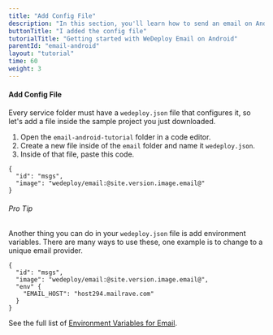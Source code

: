 ```yaml
---
title: "Add Config File"
description: "In this section, you'll learn how to send an email on Android using the WeDeploy API Client."
buttonTitle: "I added the config file"
tutorialTitle: "Getting started with WeDeploy Email on Android"
parentId: "email-android"
layout: "tutorial"
time: 60
weight: 3
---
```


#### Add Config File

Every service folder must have a `wedeploy.json` file that configures it, so let's add a file inside the sample project you just downloaded.

1. Open the `email-android-tutorial` folder in a code editor.
2. Create a new file inside of the `email` folder and name it `wedeploy.json`.
3. Inside of that file, paste this code.

```application/json
{
  "id": "msgs",
  "image": "wedeploy/email:@site.version.image.email@"
}
```

<aside>

###### <span class="icon-16-star"></span> Pro Tip

Another thing you can do in your `wedeploy.json` file is add environment variables. There are many ways to use these, one example is to change to a unique email provider.

```application/json
{
  "id": "msgs",
  "image": "wedeploy/email:@site.version.image.email@",
  "env" {
    "EMAIL_HOST": "host294.mailrave.com"
  }
}
```

See the full list of <a href="/docs/email/environment-variables/" target="_blank">Environment Variables for Email</a>.

</aside>
